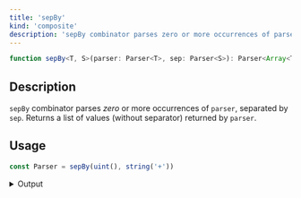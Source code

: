 ```yaml
---
title: 'sepBy'
kind: 'composite'
description: 'sepBy combinator parses zero or more occurrences of parser, separated by sep. Returns a list of values (without separator) returned by parser.'
---
```


```typescript {{ withLineNumbers: false }}
function sepBy<T, S>(parser: Parser<T>, sep: Parser<S>): Parser<Array<T>>
```

## Description

`sepBy` combinator parses *zero* or more occurrences of `parser`, separated by `sep`. Returns a list of values (without separator) returned by `parser`.

## Usage

```typescript
const Parser = sepBy(uint(), string('+'))
```

<details>
  <summary>Output</summary>

  ### Success

  ```typescript
  run(Parser).with('1+2+3+4')

  {
    isOk: true,
    pos: 7,
    value: [ 1, 2, 3, 4 ]
  }
  ```

  ```typescript
  run(Parser).with('1-two')

  {
    isOk: true,
    pos: 1,
    value: [ 1 ]
  }
  ```

  ### Failure

  ```typescript
  run(Parser).with('one+two')

  {
    isOk: false,
    pos: 0,
    expected: 'unsigned integer'
  }
  ```
</details>
